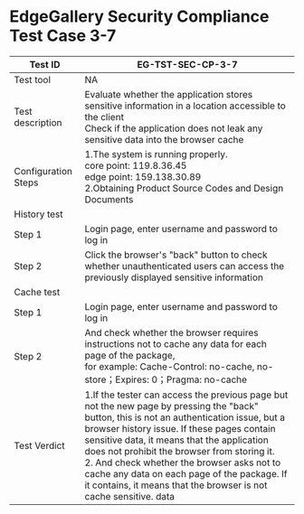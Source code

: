 # EdgeGallery Security Compliance Test Case 3-7

|Test ID   |EG-TST-SEC-CP-3-7   |
| ------------ | ------------ |
|Test tool   |NA  |
|Test description   |Evaluate whether the application stores sensitive information in a location accessible to the client<br>Check if the application does not leak any sensitive data into the browser cache|
|Configuration Steps   |1.The system is running properly.<br>core point: 119.8.36.45<br>edge point: 159.138.30.89<br>2.Obtaining Product Source Codes and Design Documents   |
|History test  | |
|Step 1   |Login page, enter username and password to log in  |
|Step 2   |Click the browser's "back" button to check whether unauthenticated users can access the previously displayed sensitive information |
|Cache test   |   |
|Step 1   |Login page, enter username and password to log in |
|Step 2   |And check whether the browser requires instructions not to cache any data for each page of the package, <br>for example: Cache-Control: no-cache, no-store；Expires: 0；Pragma: no-cache  |
|Test Verdict   |1.If the tester can access the previous page but not the new page by pressing the "back" button, this is not an authentication issue, but a browser history issue. If these pages contain sensitive data, it means that the application does not prohibit the browser from storing it.<br> 2. And check whether the browser asks not to cache any data on each page of the package. If it contains, it means that the browser is not cache sensitive. data |